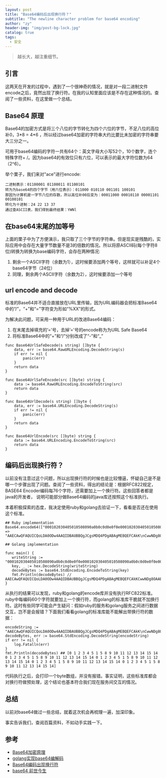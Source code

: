 ```yaml
---
layout: post
title: "Base64编码后出现换行符？"
subtitle: "The newline character problem for base64 encoding"
author: "zy"
header-img: "img/post-bg-lock.jpg"
catalog: true
tags:
  - 安全
---
```


> 越长大，越注重细节。

## 引言

这两天在开发的过程中，遇到了一个很神奇的情况，就是对一段二进制文件encode之后，竟然出现了换行符。在我的认知里面应该是不存在这种情况的。查阅了一些资料，在这里做一个总结。

## Base64 原理
Base64的加密方式是将三个八位的字节转化为四个六位的字节，不足八位的高位补0，3\*8 = 4\*6 ，所以经过base64加密的字符串大约比要比未加密的字符串要大三分之一。

可用于base64编码的字符一共有64个：英文字母大小写52个，10个数字，连个特殊字符+ /。因为base64的有效位只有六位，可以表示的最大字符位数为64（2^6）。

举个栗子，我们来对"ace"进行encode:

```
二进制表示：01100001‬ ‭01100011‬ ‭01100101
转为为base64的四个字节（用六位表示）：011000 01‬‭0110 0011‬01 100101‬
那因为计算机是一字节八位的存数，所以高位补00后变为：00011000 0001‬‭0110 000011‬01 00100101‬
转化为十进制：24 22 13 37
通过查ASCII表，我们得到最终结果：YWNl
```
## 在base64末尾的加等号

上面的栗子中为了方便演示，我只取了三个字节的字符串。但是现实是残酷的，实际应用中会存在大量字节数量不是3的倍数的情况。所以将原ASCII码(每个字符8位)转换为转换为base编码字符，会存在两种情况:
1. 剩余一个ASCII字符（余数为1），这时候要添加两个等号，这样就可以补足4个base64字节（24位）
2. 同理，剩余两个ASCII字符（余数为2），这时候要添加一个等号

## url encode and decode
标准的Base64并不适合直接放在URL里传输，因为URL编码器会把标准Base64中的“/”，“+”和“=”字符变为形如“%XX”的形式。

为解决此问题，可采用一种用于URL的改进Base64编码：
1. 在末尾去掉填充的’='号，去掉’='号的encode称为为URL Safe Base64
2. 将标准Base64中的“+”和“/”分别改成了“-”和“_”

```
func Base64UrlSafeDecode(s string) []byte {
	data, err := base64.RawURLEncoding.DecodeString(s)
	if err != nil {
		panic(err)
	}
	return data
}

func Base64UrlSafeEncode(src []byte) string {
	data := base64.RawURLEncoding.EncodeToString(src)
	return data
}

func Base64UrlDecode(s string) []byte {
	data, err := base64.URLEncoding.DecodeString(s)
	if err != nil {
		panic(err)
	}
	return data
}

func Base64UrlEncode(src []byte) string {
	data := base64.URLEncoding.EncodeToString(src)
	return data
}

```



## 编码后出现换行符？

以前没有注意过这个问题，所以出现换行符的时候也是比较懵逼，怀疑自己是不是哪一个步骤出现了问题。查阅了一些资料，得出的结论是：根据RFC822规定，BASE64 Encoder编码每76个字符，还需要加上一个换行符。这些回答者都是java的开发者， 说明可能部分做Base64编码的java库还按照这个标准执行。

本着积极探索的态度，我决定使用ruby和golang去验证一下，看看是否还在使用这个标准。
```
## Ruby implementation
Base64.encode64(["000102030405010508090a0b0c0d0e0f0e000102030405010508090a0b0c0d0e0f0e000102030405010508090a0b0c0d0e0f0e000102030405010508090a0b0c0d0e0f0e000102030405010508090a0b0c0d0e0f0e"].pack('H*'))
=> "AAECAwQFAQUICQoLDA0ODw4AAQIDBAUBBQgJCgsMDQ4PDgABAgMEBQEFCAkK\nCwwNDg8OAAECAwQFAQUICQoLDA0ODw4AAQIDBAUBBQgJCgsMDQ4PDg==\n"
```
```
## Golang implementation

func main() {
   writeString := "000102030405010508090a0b0c0d0e0f0e000102030405010508090a0b0c0d0e0f0e000102030405010508090a0b0c0d0e0f0e000102030405010508090a0b0c0d0e0f0e000102030405010508090a0b0c0d0e0f0e"
   key, _ := hex.DecodeString(writeString)
   decodeBytes := base64.StdEncoding.EncodeToString(key)
   fmt.Println(decodeBytes) // AAECAwQFAQUICQoLDA0ODw4AAQIDBAUBBQgJCgsMDQ4PDgABAgMEBQEFCAkKCwwNDg8OAAECAwQFAQUICQoLDA0ODw4AAQIDBAUBBQgJCgsMDQ4PDg== 
}
```

从执行的结果可以发现，ruby和golang的encode库并没有执行RFC822标准。ruby中每编码60个字符就要加上一个换行符，而golang的标准库干脆就不加换行符。这时有些同学可能会产生疑问：假如ruby的服务和golang服务之间进行数据交互，岂不是会报错？下面我们看看golang的标准库能不能解出带换行符的数据：

```
encodeString := "AAECAwQFAQUICQoLDA0ODw4AAQIDBAUBBQgJCgsMDQ4PDgABAgMEBQEFCAkK\nCwwNDg8OAAECAwQFAQUICQoLDA0ODw4AAQIDBAUBBQgJCgsMDQ4PDg==\n"
decodeBytes, err := base64.StdEncoding.DecodeString(encodeString)
if err != nil {
	log.Fatalln(err)
}
fmt.Println(decodeBytes) ## [0 1 2 3 4 5 1 5 8 9 10 11 12 13 14 15 14 0 1 2 3 4 5 1 5 8 9 10 11 12 13 14 15 14 0 1 2 3 4 5 1 5 8 9 10 11 12 13 14 15 14 0 1 2 3 4 5 1 5 8 9 10 11 12 13 14 15 14 0 1 2 3 4 5 1 5 8 9 10 11 12 13 14 15 14]
```
代码执行之后，会打印一个byte数组，并没有报错。事实证明，这些标准库都会对换行符做预处理，这个结论也基本符合我们现在服务间交互的情况。

## 总结
以前对base64做过一些总结，就着这次机会再梳理一遍，加深印象。

事实告诉我们，查阅百篇资料，不如动手实践一下。

## 参考

* [Base64加密原理](https://blog.csdn.net/zyhmz/article/details/85042646)
* [golang实现base64编解码](https://www.cnblogs.com/unqiang/p/6677208.html)
* [Base64编码出现换行符](https://blog.csdn.net/u010953266/article/details/52590570)
* [base64 前世今生](https://zhuanlan.zhihu.com/p/21250813)





